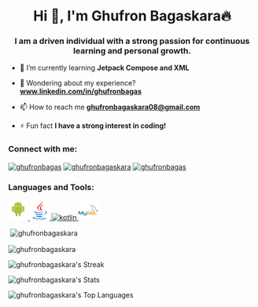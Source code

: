 <h1 align="center">Hi 👋, I'm Ghufron Bagaskara🔥</h1>
<h3 align="center">I am a driven individual with a strong passion for continuous learning and personal growth.</h3>

- 🌱 I’m currently learning **Jetpack Compose and XML**

- 💬 Wondering about my experience? **www.linkedin.com/in/ghufronbagas**

- 📫 How to reach me **ghufronbagaskara08@gmail.com**

- ⚡ Fun fact **I have a strong interest in coding!**

<h3 align="left">Connect with me:</h3>
<p align="left">
<a href="https://twitter.com/ghufronbagas" target="blank"><img align="center" src="https://raw.githubusercontent.com/rahuldkjain/github-profile-readme-generator/master/src/images/icons/Social/twitter.svg" alt="ghufronbagas" height="30" width="40" /></a>
<a href="https://linkedin.com/in/ghufronbagaskara" target="blank"><img align="center" src="https://raw.githubusercontent.com/rahuldkjain/github-profile-readme-generator/master/src/images/icons/Social/linked-in-alt.svg" alt="ghufronbagaskara" height="30" width="40" /></a>
<a href="https://instagram.com/ghufronbagas" target="blank"><img align="center" src="https://raw.githubusercontent.com/rahuldkjain/github-profile-readme-generator/master/src/images/icons/Social/instagram.svg" alt="ghufronbagas" height="30" width="40" /></a>
</p>

<h3 align="left">Languages and Tools:</h3>
<p align="left"> <a href="https://developer.android.com" target="_blank" rel="noreferrer"> <img src="https://raw.githubusercontent.com/devicons/devicon/master/icons/android/android-original-wordmark.svg" alt="android" width="40" height="40"/> </a> <a href="https://www.java.com" target="_blank" rel="noreferrer"> <img src="https://raw.githubusercontent.com/devicons/devicon/master/icons/java/java-original.svg" alt="java" width="40" height="40"/> </a> <a href="https://kotlinlang.org" target="_blank" rel="noreferrer"> <img src="https://www.vectorlogo.zone/logos/kotlinlang/kotlinlang-icon.svg" alt="kotlin" width="40" height="40"/> </a> <a href="https://www.mysql.com/" target="_blank" rel="noreferrer"> <img src="https://raw.githubusercontent.com/devicons/devicon/master/icons/mysql/mysql-original-wordmark.svg" alt="mysql" width="40" height="40"/> </a> </p>

<p>&nbsp;<img align="center" src="https://github-readme-stats.vercel.app/api?username=ghufronbagaskara&show_icons=true&locale=en" alt="ghufronbagaskara" /></p>

<p><img align="center" src="https://github-readme-streak-stats.herokuapp.com/?user=ghufronbagaskara&" alt="ghufronbagaskara" /></p>

![ghufronbagaskara's Streak](https://github-readme-streak-stats.herokuapp.com/?user=ghufronbagaskara&theme=dark&hide_border=false)

![ghufronbagaskara's Stats](https://github-readme-stats.vercel.app/api?username=ghufronbagaskara&theme=dark&show_icons=true&hide_border=false&count_private=true)

![ghufronbagaskara's Top Languages](https://github-readme-stats.vercel.app/api/top-langs/?username=ghufronbagaskara&theme=dark&show_icons=true&hide_border=false&layout=compact)
